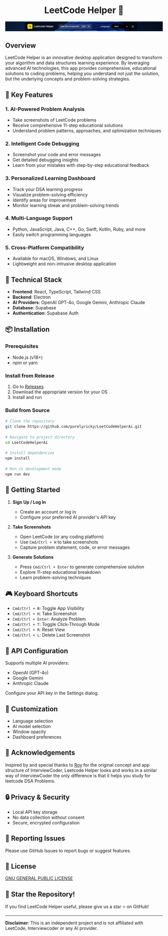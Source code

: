 <center>

# LeetCode Helper 🚀

</center>

![LeetCode Helper Logo](assets/leetcodehelper.png)

## Overview

LeetCode Helper is an innovative desktop application designed to transform your algorithm and data structures learning experience. By leveraging advanced AI technologies, this app provides comprehensive, educational solutions to coding problems, helping you understand not just the solution, but the underlying concepts and problem-solving strategies.


## 🌟 Key Features

### 1. AI-Powered Problem Analysis
- Take screenshots of LeetCode problems
- Receive comprehensive 11-step educational solutions
- Understand problem patterns, approaches, and optimization techniques

### 2. Intelligent Code Debugging
- Screenshot your code and error messages
- Get detailed debugging insights
- Learn from your mistakes with step-by-step educational feedback

### 3. Personalized Learning Dashboard
- Track your DSA learning progress
- Visualize problem-solving efficiency
- Identify areas for improvement
- Monitor learning streak and problem-solving trends

### 4. Multi-Language Support
- Python, JavaScript, Java, C++, Go, Swift, Kotlin, Ruby, and more
- Easily switch programming languages

### 5. Cross-Platform Compatibility
- Available for macOS, Windows, and Linux
- Lightweight and non-intrusive desktop application

## 🔧 Technical Stack

- **Frontend**: React, TypeScript, Tailwind CSS
- **Backend**: Electron
- **AI Providers**: OpenAI GPT-4o, Google Gemini, Anthropic Claude
- **Database**: Supabase
- **Authentication**: Supabase Auth

## 📦 Installation

### Prerequisites
- Node.js (v18+)
- npm or yarn

### Install from Release
1. Go to [Releases](https://github.com/purelyricky/LeetCodeHelperAi/releases)
2. Download the appropriate version for your OS
3. Install and run

### Build from Source
```bash
# Clone the repository
git clone https://github.com/purelyricky/LeetCodeHelperAi.git

# Navigate to project directory
cd LeetCodeHelperAi

# Install dependencies
npm install

# Run in development mode
npm run dev
```

## 🚀 Getting Started

1. **Sign Up / Log In**
   - Create an account or log in
   - Configure your preferred AI provider's API key

2. **Take Screenshots**
   - Open LeetCode (or any coding platform)
   - Use `Cmd/Ctrl + H` to take screenshots
   - Capture problem statement, code, or error messages

3. **Generate Solutions**
   - Press `Cmd/Ctrl + Enter` to generate comprehensive solution
   - Explore 11-step educational breakdown
   - Learn problem-solving techniques

## 🎮 Keyboard Shortcuts

- `Cmd/Ctrl + B`: Toggle App Visibility
- `Cmd/Ctrl + H`: Take Screenshot
- `Cmd/Ctrl + Enter`: Analyze Problem
- `Cmd/Ctrl + T`: Toggle Click-Through Mode
- `Cmd/Ctrl + R`: Reset View
- `Cmd/Ctrl + L`: Delete Last Screenshot

## 🔐 API Configuration

Supports multiple AI providers:
- OpenAI (GPT-4o)
- Google Gemini
- Anthropic Claude

Configure your API key in the Settings dialog.

## 🌈 Customization

- Language selection
- AI model selection
- Window opacity
- Dashboard preferences

## 🤝 Acknowledgements

Inspired by and special thanks to [Roy](https://x.com/im_roy_lee) for the original concept and app structure of InterviewCoder, Leetcode Helper looks and works in a similar way of InterviewCoder the only difference is that it helps you study for leetcode DSA Problems.

## 🔒 Privacy & Security

- Local API key storage
- No data collection without consent
- Secure, encrypted configuration

## 🐛 Reporting Issues

Please use GitHub Issues to report bugs or suggest features.

## 📄 License

[GNU GENERAL PUBLIC LICENSE](LICENSE)

## 🌟 Star the Repository!

If you find LeetCode Helper useful, please give us a star ⭐ on GitHub!

---

**Disclaimer**: This is an independent project and is not affiliated with LeetCode, Interviewcoder or any AI provider.
